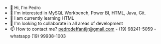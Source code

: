 - 👋 Hi, I'm Pedro
- 👀 I'm interested in MySQL Workbench, Power BI, HTML, Java, Git.
- 🌱 I am currently learning HTML
- 💞️ I'm looking to collaborate in all areas of development
- 📫 How to contact me? pedrodeffantijr@gmail.com -  (19) 98241-5059 - whatsapp (19) 99938-1003

<!---
pedrodeffanti/pedrodeffanti is a ✨ special ✨ repository because its `README.md` (this file) appears on your GitHub profile.
You can click the Preview link to take a look at your changes.
--->
